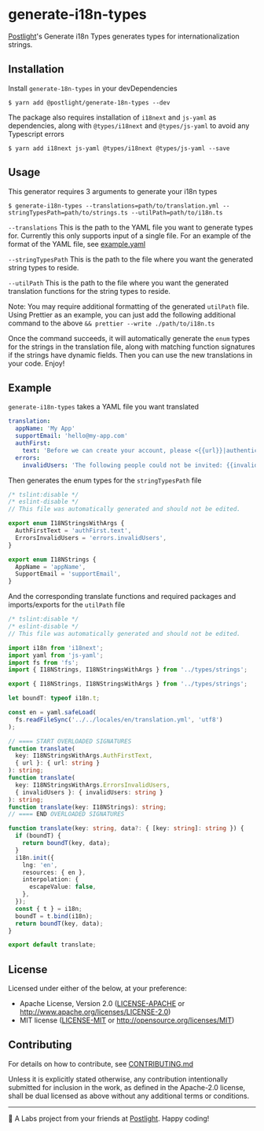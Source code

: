 # generate-i18n-types

[Postlight](https://postlight.com)'s Generate i18n Types generates types for internationalization strings.

## Installation

Install `generate-18n-types` in your devDependencies
```shell
$ yarn add @postlight/generate-18n-types --dev
```

The package also requires installation of `i18next` and `js-yaml` as dependencies, along with `@types/i18next` and `@types/js-yaml` to avoid any Typescript errors

```shell
$ yarn add i18next js-yaml @types/i18next @types/js-yaml --save
```

## Usage

This generator requires 3 arguments to generate your i18n types
```shell
$ generate-i18n-types --translations=path/to/translation.yml --stringTypesPath=path/to/strings.ts --utilPath=path/to/i18n.ts
```

`--translations`
This is the path to the YAML file you want to generate types for. Currently this only supports input of a single file. For an example of the format of the YAML file, see [example.yaml](./example.yaml)

`--stringTypesPath`
This is the path to the file where you want the generated string types to reside.

`--utilPath`
This is the path to the file where you want the generated translation functions for the string types to reside.

Note:
You may require additional formatting of the generated `utilPath` file. Using Prettier as an example, you can just add the following additional command to the above
`&& prettier --write ./path/to/i18n.ts`

Once the command succeeds, it will automatically generate the `enum` types for the strings in the translation file, along with matching function signatures if the strings have dynamic fields. Then you can use the new translations in your code. Enjoy!

## Example

`generate-i18n-types` takes a YAML file you want translated

```yaml
translation:
  appName: 'My App'
  supportEmail: 'hello@my-app.com'
  authFirst:
    text: 'Before we can create your account, please <{{url}}|authenticate with My App>.'
  errors:
    invalidUsers: 'The following people could not be invited: {{invalidUsers}}'
```
 Then generates the enum types for the `stringTypesPath` file

```typescript
/* tslint:disable */
/* eslint-disable */
// This file was automatically generated and should not be edited.

export enum I18NStringsWithArgs {
  AuthFirstText = 'authFirst.text',
  ErrorsInvalidUsers = 'errors.invalidUsers',
}

export enum I18NStrings {
  AppName = 'appName',
  SupportEmail = 'supportEmail',
}
```
And the corresponding translate functions and required packages and imports/exports for the `utilPath` file

```typescript
/* tslint:disable */
/* eslint-disable */
// This file was automatically generated and should not be edited.

import i18n from 'i18next';
import yaml from 'js-yaml';
import fs from 'fs';
import { I18NStrings, I18NStringsWithArgs } from '../types/strings';

export { I18NStrings, I18NStringsWithArgs } from '../types/strings';

let boundT: typeof i18n.t;

const en = yaml.safeLoad(
  fs.readFileSync('../../locales/en/translation.yml', 'utf8')
);

// ==== START OVERLOADED SIGNATURES
function translate(
  key: I18NStringsWithArgs.AuthFirstText,
  { url }: { url: string }
): string;
function translate(
  key: I18NStringsWithArgs.ErrorsInvalidUsers,
  { invalidUsers }: { invalidUsers: string }
): string;
function translate(key: I18NStrings): string;
// ==== END OVERLOADED SIGNATURES

function translate(key: string, data?: { [key: string]: string }) {
  if (boundT) {
    return boundT(key, data);
  }
  i18n.init({
    lng: 'en',
    resources: { en },
    interpolation: {
      escapeValue: false,
    },
  });
  const { t } = i18n;
  boundT = t.bind(i18n);
  return boundT(key, data);
}

export default translate;
```


## License

Licensed under either of the below, at your preference:

- Apache License, Version 2.0
  ([LICENSE-APACHE](LICENSE-APACHE) or http://www.apache.org/licenses/LICENSE-2.0)
- MIT license
  ([LICENSE-MIT](LICENSE-MIT) or http://opensource.org/licenses/MIT)
  
## Contributing

For details on how to contribute, see [CONTRIBUTING.md](./CONTRIBUTING.md)

Unless it is explicitly stated otherwise, any contribution intentionally
submitted for inclusion in the work, as defined in the Apache-2.0 license,
shall be dual licensed as above without any additional terms or conditions.

---

🔬 A Labs project from your friends at [Postlight](https://postlight.com). Happy coding!

